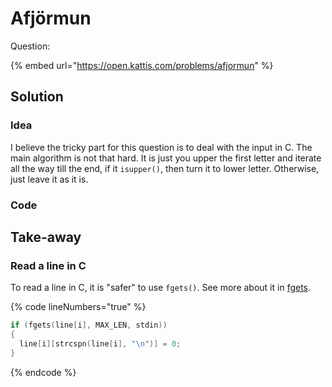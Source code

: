 # Afjörmun

Question:

{% embed url="https://open.kattis.com/problems/afjormun" %}

## Solution

### Idea

I believe the tricky part for this question is to deal with the input in C. The main algorithm is not that hard. It is just you upper the first letter and iterate all the way till the end, if it `isupper()`, then turn it to lower letter. Otherwise, just leave it as it is.

### Code

## Take-away

### Read a line in C

To read a line in C, it is "safer" to use `fgets()`. See more about it in [fgets](https://app.gitbook.com/s/KipySCGxC8NC1UpA24DS/lec-tut-lab-exes/lecture/lec-11-strcut-and-standard-i-o#fgets "mention").

{% code lineNumbers="true" %}
```c
if (fgets(line[i], MAX_LEN, stdin))
{
  line[i][strcspn(line[i], "\n")] = 0;
}
```
{% endcode %}
